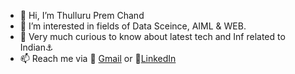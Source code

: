 - 👋 Hi, I’m Thulluru Prem Chand
- 👀 I’m interested in fields of Data Sceince, AIML & WEB.
- 🤔 Very much curious to know about latest tech and Inf related to Indian⚓
- 📫 Reach me via 📩 [Gmail](thulluru.premchand@gmail.com) or 🔗[LinkedIn](https://www.linkedin.com/in/thulluru-prem-chand-74b598195/)

<!---
Prem1098/Prem1098 is a ✨ special ✨ repository because its `README.md` (this file) appears on your GitHub profile.
You can click the Preview link to take a look at your changes.
--->
